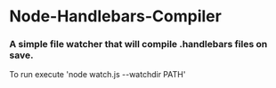 # Node-Handlebars-Compiler
### A simple file watcher that will compile .handlebars files on save.
To run execute 'node  watch.js --watchdir PATH'
